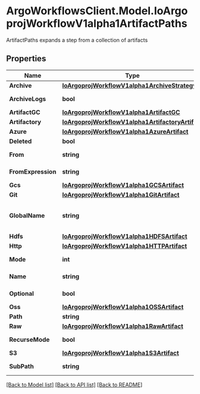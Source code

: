 # ArgoWorkflowsClient.Model.IoArgoprojWorkflowV1alpha1ArtifactPaths
ArtifactPaths expands a step from a collection of artifacts

## Properties

Name | Type | Description | Notes
------------ | ------------- | ------------- | -------------
**Archive** | [**IoArgoprojWorkflowV1alpha1ArchiveStrategy**](IoArgoprojWorkflowV1alpha1ArchiveStrategy.md) |  | [optional] 
**ArchiveLogs** | **bool** | ArchiveLogs indicates if the container logs should be archived | [optional] 
**ArtifactGC** | [**IoArgoprojWorkflowV1alpha1ArtifactGC**](IoArgoprojWorkflowV1alpha1ArtifactGC.md) |  | [optional] 
**Artifactory** | [**IoArgoprojWorkflowV1alpha1ArtifactoryArtifact**](IoArgoprojWorkflowV1alpha1ArtifactoryArtifact.md) |  | [optional] 
**Azure** | [**IoArgoprojWorkflowV1alpha1AzureArtifact**](IoArgoprojWorkflowV1alpha1AzureArtifact.md) |  | [optional] 
**Deleted** | **bool** | Has this been deleted? | [optional] 
**From** | **string** | From allows an artifact to reference an artifact from a previous step | [optional] 
**FromExpression** | **string** | FromExpression, if defined, is evaluated to specify the value for the artifact | [optional] 
**Gcs** | [**IoArgoprojWorkflowV1alpha1GCSArtifact**](IoArgoprojWorkflowV1alpha1GCSArtifact.md) |  | [optional] 
**Git** | [**IoArgoprojWorkflowV1alpha1GitArtifact**](IoArgoprojWorkflowV1alpha1GitArtifact.md) |  | [optional] 
**GlobalName** | **string** | GlobalName exports an output artifact to the global scope, making it available as &#39;{{io.argoproj.workflow.v1alpha1.outputs.artifacts.XXXX}} and in workflow.status.outputs.artifacts | [optional] 
**Hdfs** | [**IoArgoprojWorkflowV1alpha1HDFSArtifact**](IoArgoprojWorkflowV1alpha1HDFSArtifact.md) |  | [optional] 
**Http** | [**IoArgoprojWorkflowV1alpha1HTTPArtifact**](IoArgoprojWorkflowV1alpha1HTTPArtifact.md) |  | [optional] 
**Mode** | **int** | mode bits to use on this file, must be a value between 0 and 0777 set when loading input artifacts. | [optional] 
**Name** | **string** | name of the artifact. must be unique within a template&#39;s inputs/outputs. | 
**Optional** | **bool** | Make Artifacts optional, if Artifacts doesn&#39;t generate or exist | [optional] 
**Oss** | [**IoArgoprojWorkflowV1alpha1OSSArtifact**](IoArgoprojWorkflowV1alpha1OSSArtifact.md) |  | [optional] 
**Path** | **string** | Path is the container path to the artifact | [optional] 
**Raw** | [**IoArgoprojWorkflowV1alpha1RawArtifact**](IoArgoprojWorkflowV1alpha1RawArtifact.md) |  | [optional] 
**RecurseMode** | **bool** | If mode is set, apply the permission recursively into the artifact if it is a folder | [optional] 
**S3** | [**IoArgoprojWorkflowV1alpha1S3Artifact**](IoArgoprojWorkflowV1alpha1S3Artifact.md) |  | [optional] 
**SubPath** | **string** | SubPath allows an artifact to be sourced from a subpath within the specified source | [optional] 

[[Back to Model list]](../README.md#documentation-for-models) [[Back to API list]](../README.md#documentation-for-api-endpoints) [[Back to README]](../README.md)

